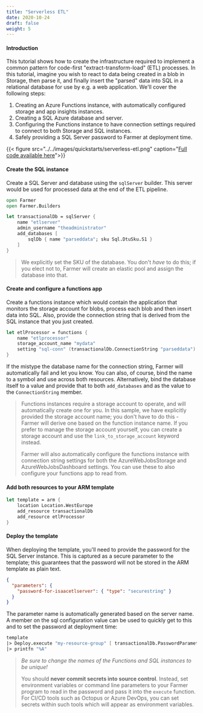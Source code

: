 ```yaml
---
title: "Serverless ETL"
date: 2020-10-24
draft: false
weight: 5
---
```


#### Introduction
This tutorial shows how to create the infrastructure required to implement a common pattern for code-first "extract-transform-load" (ETL) processes. In this tutorial, imagine you wish to react to data being created in a blob in Storage, then parse it, and finally insert the "parsed" data into SQL in a relational database for use by e.g. a web application. We'll cover the following steps:

1. Creating an Azure Functions instance, with automatically configured storage and app insights instances.
1. Creating a SQL Azure database and server.
1. Configuring the Functions instance to have connection settings required to connect to both Storage and SQL instances.
1. Safely providing a SQL Server password to Farmer at deployment time.

{{< figure src="../../images/quickstarts/serverless-etl.png" caption="[Full code available here](https://github.com/CompositionalIT/farmer/blob/master/samples/scripts/tutorials/serverless-etl.fsx)">}}

#### Create the SQL instance
Create a SQL Server and database using the `sqlServer` builder. This server would be used for processed data at the end of the ETL pipeline.

```fsharp
open Farmer
open Farmer.Builders

let transactionalDb = sqlServer {
    name "etlserver"
    admin_username "theadministrator"
    add_databases [
        sqlDb { name "parseddata"; sku Sql.DtuSku.S1 }
    ]
}
```

> We explicitly set the SKU of the database. You don't *have* to do this; if you elect not to, Farmer will create an elastic pool and assign the database into that.

#### Create and configure a functions app
Create a functions instance which would contain the application that monitors the storage account for blobs, process each blob and then insert data into SQL. Also, provide the connection string that is derived from the SQL instance that you just created.

```fsharp
let etlProcessor = functions {
    name "etlprocessor"
    storage_account_name "mydata"
    setting "sql-conn" (transactionalDb.ConnectionString "parseddata")
}
```

If the mistype the database name for the connection string, Farmer will automatically fail and let you know. You can also, of course, bind the name to a symbol and use across both resources. Alternatively, bind the database itself to a value and provide that to both `add_databases` and as the value to the `ConnectionString` member.

> Functions instances require a storage account to operate, and will automatically create one for you. In this sample, we have explicitly provided the storage account name; you don't have to do this - Farmer will derive one based on the function instance name. If you prefer to manage the storage account yourself, you can create a storage account and use the `link_to_storage_account` keyword instead.
>
> Farmer will also automatically configure the functions instance with connection string settings for both the AzureWebJobsStorage and AzureWebJobsDashboard settings. You can use these to also configure your functions app to read from.

#### Add both resources to your ARM template

```fsharp
let template = arm {
    location Location.WestEurope
    add_resource transactionalDb
    add_resource etlProcessor
}
```

#### Deploy the template
When deploying the template, you'll need to provide the password for the SQL Server instance. This is captured as a secure parameter to the template; this guarantees that the password will not be stored in the ARM template as plain text.

```json
{
  "parameters": {
    "password-for-isaacetlserver": { "type": "securestring" }
  }
}
```

The parameter name is automatically generated based on the server name. A member on the sql configuration value can be used to quickly get to this and to set the password at deployment time:

```fsharp
template
|> Deploy.execute "my-resource-group" [ transactionalDb.PasswordParameter, "SQL PASSWORD GOES HERE" ]
|> printfn "%A"
```

> *Be sure to change the names of the Functions and SQL instances to be unique!*
>
> You should **never commit secrets into source control**. Instead, set environment variables or command line parameters to your Farmer program to read in the password and pass it into the `execute` function. For CI/CD tools such as Octopus or Azure DevOps, you can set secrets within such tools which will appear as environment variables.

